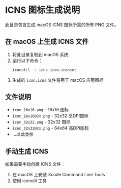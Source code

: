 # ICNS 图标生成说明

此目录包含生成 macOS ICNS 图标所需的所有 PNG 文件。

## 在 macOS 上生成 ICNS 文件

1. 将此目录复制到 macOS 系统
2. 运行以下命令：
   ```bash
   iconutil -c icns icon.iconset
   ```
3. 生成的 `icon.icns` 文件将用于 macOS 应用图标

## 文件说明

- `icon_16x16.png` - 16x16 图标
- `icon_16x16@2x.png` - 32x32 高DPI图标
- `icon_32x32.png` - 32x32 图标
- `icon_32x32@2x.png` - 64x64 高DPI图标
- ...以此类推

## 手动生成 ICNS

如果需要手动创建 ICNS 文件：
1. 在 macOS 上安装 Xcode Command Line Tools
2. 使用 iconutil 工具
